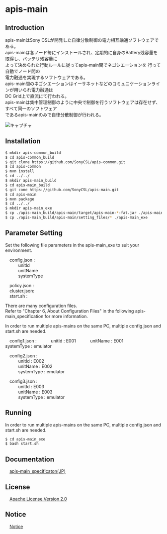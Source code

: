# apis-main

## Introduction
apis-mainはSony CSLが開発した自律分散制御の電力相互融通ソフトウェアである。    
apis-mainは各ノード毎にインストールされ、定期的に自身のBattery残容量を取得し、バッテリ残容量に  
よって決められた行動ルールに従ってapis-main間でネゴシエーションを  行って自動でノード間の  
電力融通を実現するソフトウェアである。  
apis-main間のネゴシエーションはイーサネットなどのコミュニケーションラインが用いられ電力融通は  
DC Grid上で直流にて行われる。  
apis-mainは集中管理制御のように中央で制御を行うソフトウェアは存在せず、すべて同一のソフトウェア  
であるapis-mainのみで自律分散制御が行われる。  

![キャプチャ](https://user-images.githubusercontent.com/71874910/94899039-87ea0600-04cd-11eb-96a0-afa5466b3742.PNG)

## Installation
```bash
$ mkdir apis-common_build
$ cd apis-common_build
$ git clone https://github.com/SonyCSL/apis-common.git
$ cd apis-common
$ mvn install
$ cd ../../
$ mkdir apis-main_build
$ cd apis-main_build
$ git cone https://github.com/SonyCSL/apis-main.git
$ cd apis-main
$ mvn package
$ cd ../../
$ mkdir apis-main_exe
$ cp ./apis-main_build/apis-main/target/apis-main-*-fat.jar ./apis-main_exe
$ cp ./apis-main_build/apis-main/setting_files/* ./apis-main_exe
```

## Parameter Setting
Set the following file parameters in the apis-main_exe to suit your environment. 

&emsp;config.json :  
&emsp;&emsp;&emsp;unitId      
&emsp;&emsp;&emsp;unitName  
&emsp;&emsp;&emsp;systemType  

&emsp;policy.json :  
&emsp;cluster.json:  
&emsp;start.sh :  

There are many configuration files.  
Refer to "Chapter 6, About Configuration Files" in the following apis-main_specification for more information.

In order to run multiple apis-mains on the same PC, multiple config.json and start.sh are needed.

<Example>  
&emsp;config1.json :  
&emsp;&emsp;&emsp;unitId : E001        
&emsp;&emsp;&emsp;unitName   : E001  
&emsp;&emsp;&emsp;systemType  : emulator  
  
&emsp;config2.json :  
&emsp;&emsp;&emsp;unitId : E002  
&emsp;&emsp;&emsp;unitName   : E002  
&emsp;&emsp;&emsp;systemType  : emulator  

&emsp;config3.json :  
&emsp;&emsp;&emsp;unitId : E003  
&emsp;&emsp;&emsp;unitName   : E003  
&emsp;&emsp;&emsp;systemType  : emulator  
  
  

## Running

In order to run multiple apis-mains on the same PC, multiple config.json and start.sh are needed.

```bash
$ cd apis-main_exe
$ bash start.sh
```

## Documentation
&emsp;[apis-main_specificaton(JP)](https://github.com/oes-github/apis-main/blob/master/doc/jp/apis-main_specification.md)


## License
&emsp;[Apache License Version 2.0](https://github.com/oes-github/apis-main/blob/master/LICENSE)


## Notice
&emsp;[Notice](https://github.com/oes-github/apis-main/blob/master/NOTICE.md)
